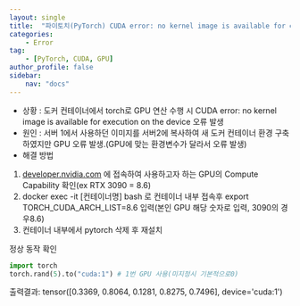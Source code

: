 ```yaml
---
layout: single
title:  "파이토치(PyTorch) CUDA error: no kernel image is available for execution on the device"
categories: 
    - Error
tag:
    - [PyTorch, CUDA, GPU]    
author_profile: false
sidebar:
    nav: "docs"
---
```


* 상황 : 도커 컨테이너에서 torch로 GPU 연산 수행 시 CUDA error: no kernel image is available for execution on the device 오류 발생  
* 원인 : 서버 1에서 사용하던 이미지를 서버2에 복사하여 새 도커 컨테이너 환경 구축하였지만 GPU 오류 발생.(GPU에 맞는 환경변수가 달라서 오류 발생)  
* 해결 방법  
1. [developer.nvidia.com](https://developer.nvidia.com/cuda-gpus) 에 접속하여 사용하고자 하는 GPU의 Compute Capability 확인(ex RTX 3090 = 8.6)  
2. docker exec -it [컨테이너명] bash 로 컨테이너 내부 접속후 export TORCH_CUDA_ARCH_LIST=8.6 입력(본인 GPU 해당 숫자로 입력, 3090의 경우8.6)  
3. 컨테이너 내부에서 pytorch 삭제 후 재설치

정상 동작 확인  
```python
import torch
torch.rand(5).to("cuda:1") # 1번 GPU 사용(미지정시 기본적으로0)
```

출력결과: tensor([0.3369, 0.8064, 0.1281, 0.8275, 0.7496], device='cuda:1')